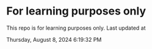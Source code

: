 # For learning purposes only
This repo is for learning purposes only.
Last updated at

Thursday, August 8, 2024 6:19:32 PM

